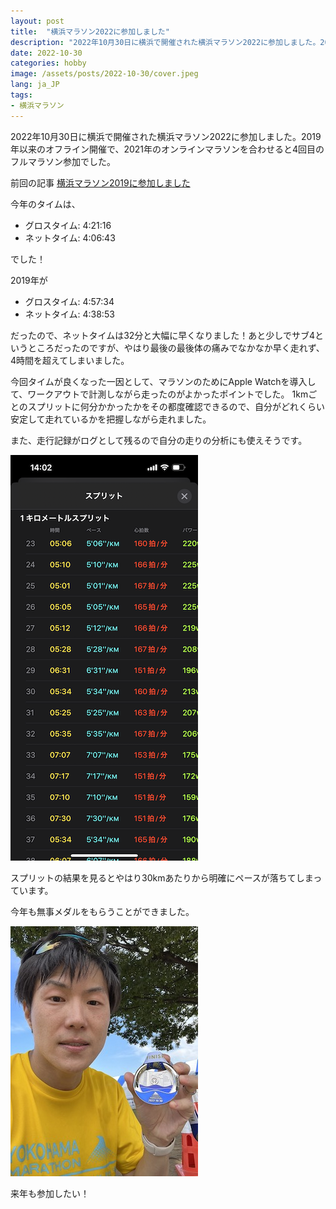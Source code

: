 ```yaml
---
layout: post
title:  "横浜マラソン2022に参加しました"
description: "2022年10月30日に横浜で開催された横浜マラソン2022に参加しました。2019以来のオフライン参加でした。"
date: 2022-10-30
categories: hobby
image: /assets/posts/2022-10-30/cover.jpeg
lang: ja_JP
tags:
- 横浜マラソン
---
```


2022年10月30日に横浜で開催された横浜マラソン2022に参加しました。2019年以来のオフライン開催で、2021年のオンラインマラソンを合わせると4回目のフルマラソン参加でした。

前回の記事 [横浜マラソン2019に参加しました](https://masamichiueta.github.io/hobby/2019/11/26/yokohama-marathon-2019.html)

今年のタイムは、
- グロスタイム: 4:21:16
- ネットタイム: 4:06:43

でした！

2019年が

- グロスタイム: 4:57:34
- ネットタイム: 4:38:53

だったので、ネットタイムは32分と大幅に早くなりました！あと少しでサブ4というところだったのですが、やはり最後の最後体の痛みでなかなか早く走れず、4時間を超えてしまいました。

今回タイムが良くなった一因として、マラソンのためにApple Watchを導入して、ワークアウトで計測しながら走ったのがよかったポイントでした。
1kmごとのスプリットに何分かかったかをその都度確認できるので、自分がどれくらい安定して走れているかを把握しながら走れました。

また、走行記録がログとして残るので自分の走りの分析にも使えそうです。

![スプリット](/assets/posts/2022-10-30/workout.PNG "スプリット")

スプリットの結果を見るとやはり30kmあたりから明確にペースが落ちてしまっています。

今年も無事メダルをもらうことができました。

![メダル](/assets/posts/2022-10-30/medal.jpeg "メダル")

来年も参加したい！